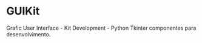 # GUIKit
Grafic User Interface - Kit Development - Python Tkinter componentes para desenvolvimento.
